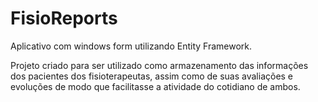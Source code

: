 # FisioReports
Aplicativo com windows form utilizando Entity Framework.

Projeto criado para ser utilizado como armazenamento das informações dos pacientes dos fisioterapeutas, 
assim como de suas avaliações e evoluções de modo que facilitasse a atividade do cotidiano de ambos.
